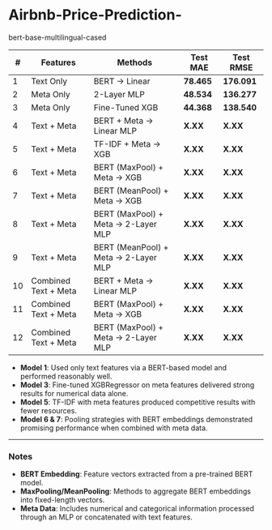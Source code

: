 # Airbnb-Price-Prediction-

bert-base-multilingual-cased

| **#** | **Features**       | **Methods**                        | **Test MAE** | **Test RMSE** |
|-------|---------------------|------------------------------------|--------------|---------------|
| 1     | Text Only          | BERT → Linear                     | **78.465**     | **176.091**      |
| 2     | Meta Only          | 2-Layer MLP                       | **48.534**     | **136.277**      |
| 3     | Meta Only          | Fine-Tuned XGB                    | **44.368**     | **138.540**      |
| 4     | Text + Meta        | BERT + Meta → Linear MLP          | **X.XX**     | **X.XX**      |
| 5     | Text + Meta        | TF-IDF + Meta → XGB               | **X.XX**     | **X.XX**      |
| 6     | Text + Meta        | BERT (MaxPool) + Meta → XGB       | **X.XX**     | **X.XX**      |
| 7     | Text + Meta        | BERT (MeanPool) + Meta → XGB      | **X.XX**     | **X.XX**      |
| 8     | Text + Meta        | BERT (MaxPool) + Meta → 2-Layer MLP | **X.XX**     | **X.XX**      |
| 9     | Text + Meta        | BERT (MeanPool) + Meta → 2-Layer MLP | **X.XX**     | **X.XX**      |
| 10     | Combined Text + Meta        | BERT + Meta → Linear MLP          | **X.XX**     | **X.XX**      |
| 11     | Combined Text + Meta        | BERT (MaxPool) + Meta → XGB       | **X.XX**     | **X.XX**      |
| 12    | Combined Text + Meta        | BERT (MaxPool) + Meta → 2-Layer MLP | **X.XX**     | **X.XX**      |

- **Model 1**: Used only text features via a BERT-based model and performed reasonably well.
- **Model 3**: Fine-tuned XGBRegressor on meta features delivered strong results for numerical data alone.
- **Model 5**: TF-IDF with meta features produced competitive results with fewer resources.
- **Model 6 & 7**: Pooling strategies with BERT embeddings demonstrated promising performance when combined with meta data.

---

### Notes
- **BERT Embedding**: Feature vectors extracted from a pre-trained BERT model.
- **MaxPooling/MeanPooling**: Methods to aggregate BERT embeddings into fixed-length vectors.
- **Meta Data**: Includes numerical and categorical information processed through an MLP or concatenated with text features.

